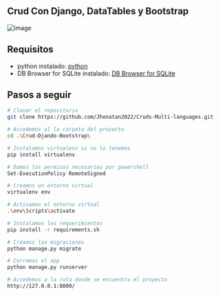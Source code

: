 ## Crud Con Django, DataTables y Bootstrap

![image](https://github.com/Jhonatan2022/Cruds-Multi-languages/assets/101368711/2f5f5c25-e405-48de-9360-acf126c03ba2)

## Requisitos

* python instalado: [python](https://www.python.org/downloads/)
* DB Browser for SQLite instalado: [DB Browser for SQLite](https://sqlitebrowser.org/dl/)


## Pasos a seguir
```sh
# Clonar el repositorio
git clone https://github.com/Jhonatan2022/Cruds-Multi-languages.git
```

```sh
# Accedemos al la carpeta del proyecto
cd .\Crud-Djando-Bootstrap\
```

```sh
# Instalamos virtualenv si no lo tenemos 
pip install virtualenv
```

```sh
# Damos los permisos necesarios por powershell
Set-ExecutionPolicy RemoteSigned
```

```sh
# Creamos un entorno virtual
virtualenv env
```

```sh
# Activamos el entorno virtual
.\env\Scripts\activate
```

```sh
# Instalamos los requerimientos
pip install -r requirements.sh
```

```sh
# Creamos las migraciones
python manage.py migrate
```

```sh
# Corremos el app
python manage.py runserver
```

```sh
# Accedemos a la ruta donde se encuentra el proyecto
http://127.0.0.1:8000/
```
